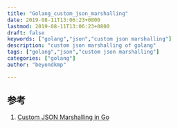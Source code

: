 ```yaml
---
title: "Golang_custom_json_marshalling"
date: 2019-08-11T13:06:23+0800
lastmod: 2019-08-11T13:06:23+0800
draft: false
keywords: ["golang","json","custom json marshalling"]
description: "custom json marshalling of golang"
tags: ["golang","json","custom json marshalling"]
categories: ["golang"]
author: "beyondkmp"

---
```



<!--more-->

## 参考

1. [Custom JSON Marshalling in Go](http://choly.ca/post/go-json-marshalling/)
